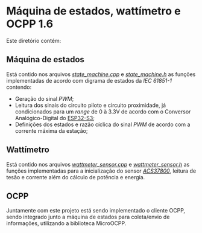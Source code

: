 # Máquina de estados, wattímetro e OCPP 1.6
Este diretório contém:
## Máquina de estados
Está contido nos arquivos [*state_machine.cpp*](src/state_machine.cpp) e [*state_machine.h*](src/state_machine.h) as funções implementadas de acordo com digrama de estados da *IEC 61851-1* contendo:
 - Geração do sinal *PWM*;
 - Leitura dos sinais do circuito piloto e circuito proximidade, já condicionados para um *range* de 0 à 3.3V de acordo com o Conversor Analógico-Digital do [ESP32-S3](https://docs.espressif.com/projects/esp-idf/en/stable/esp32s3/hw-reference/esp32s3/user-guide-devkitc-1.html);
 - Definições dos estados e razão cíclica do sinal *PWM* de acordo com a corrente máxima da estação;
  
## Wattímetro
Está contido nos arquivos [*wattmeter_sensor.cpp*](src/wattmeter_sensor.cpp) e [*wattmeter_sensor.h*](src/wattmeter_sensor.h) as funções implementadas para a inicialização do sensor [*ACS37800*](https://www.allegromicro.com/en/products/sense/current-sensor-ics/zero-to-fifty-amp-integrated-conductor-sensor-ics/acs37800), leitura de tesão e corrente além do cálculo de potência e energia.

## OCPP
Juntamente com este projeto está sendo implementado o cliente OCPP, sendo integrado junto a máquina de estados para coleta/envio de informações, utilizando a biblioteca MicroOCPP. 

